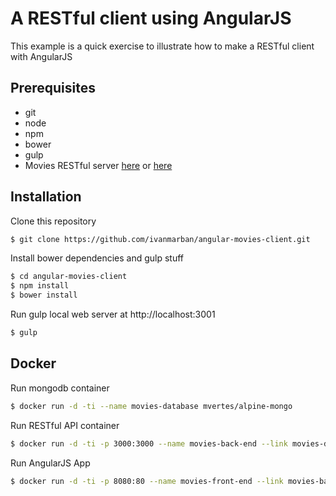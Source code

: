 # A RESTful client using AngularJS
This example is a quick exercise to illustrate how to make a RESTful client with AngularJS
## Prerequisites
- git
- node
- npm
- bower
- gulp
- Movies RESTful server [here](https://github.com/ivanmarban/node-movies-restful) or [here](https://github.com/ivanmarban/spring-boot-movies-restful)

## Installation
Clone this repository
```sh
$ git clone https://github.com/ivanmarban/angular-movies-client.git
```
Install bower dependencies and gulp stuff
```sh
$ cd angular-movies-client
$ npm install
$ bower install
```
Run gulp local web server at http://localhost:3001
```sh
$ gulp
```
## Docker
Run mongodb container
```sh
$ docker run -d -ti --name movies-database mvertes/alpine-mongo 
```
Run RESTful API container
```sh
$ docker run -d -ti -p 3000:3000 --name movies-back-end --link movies-database:db -e MONGODB_DB=movies -e MONGODB_HOST=db -e PORT=3000 ivanmarban/movies-back-end 
```
Run AngularJS App
```sh
$ docker run -d -ti -p 8080:80 --name movies-front-end --link movies-back-end:movies-back-end ivanmarban/movies-front-end 
```